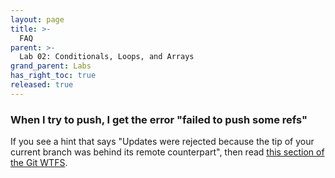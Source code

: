 ```yaml
---
layout: page
title: >-
  FAQ
parent: >-
  Lab 02: Conditionals, Loops, and Arrays
grand_parent: Labs
has_right_toc: true
released: true
---
```


### When I try to push, I get the error "failed to push some refs"

If you see a hint that says "Updates were rejected because the tip of your
current branch was behind its remote counterpart", then read
[this section of the Git WTFS](../../../troubleshooting/git-wtfs/#error-failed-to-push-some-refs).